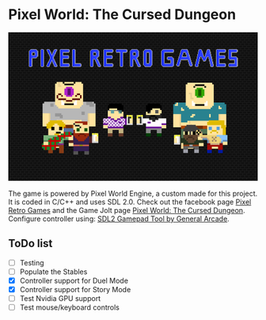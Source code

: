# Pixel World: The Cursed Dungeon
<img src="https://github.com/PixelRetroGames-org/Pixel-World---Duel-Mode---Launcher-v2/blob/SDL2/wallpaper.png" height=300 alt="Pixel Retro Games">

The game is powered by Pixel World Engine, a custom made for this project. It is coded in C/C++ and uses SDL 2.0. Check out the facebook page [Pixel Retro Games](https://www.facebook.com/Pixel.retro.games) and the Game Jolt page [Pixel World: The Cursed Dungeon](http://gamejolt.com/games/PWTCD/214650).
Configure controller using: [SDL2 Gamepad Tool by General Arcade](http://www.generalarcade.com/gamepadtool).

## ToDo list

- [ ] Testing 
- [ ] Populate the Stables
- [x] Controller support for Duel Mode
- [x] Controller support for Story Mode
- [ ] Test Nvidia GPU support
- [ ] Test mouse/keyboard controls
